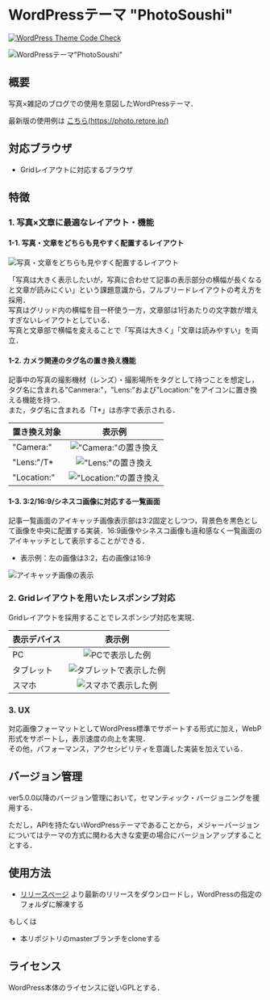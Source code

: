 # WordPressテーマ "PhotoSoushi"

[![WordPress Theme Code Check](https://github.com/retore404/PhotoSoushi/actions/workflows/workflow.yml/badge.svg)](https://github.com/retore404/PhotoSoushi/actions/workflows/workflow.yml)

![WordPressテーマ"PhotoSoushi"](https://github.com/retore404/PhotoSoushi/blob/images/single_pc.png)

## 概要

写真×雑記のブログでの使用を意図したWordPressテーマ．

最新版の使用例は [こちら(https://photo.retore.jp/)](https://photo.retore.jp/)

## 対応ブラウザ

- Gridレイアウトに対応するブラウザ

## 特徴

### 1. 写真×文章に最適なレイアウト・機能

#### 1-1. 写真・文章をどちらも見やすく配置するレイアウト

![写真・文章をどちらも見やすく配置するレイアウト](https://github.com/retore404/PhotoSoushi/blob/images/single_pc_bleed.png)

「写真は大きく表示したいが，写真に合わせて記事の表示部分の横幅が長くなると文章が読みにくい」という課題意識から，フルブリードレイアウトの考え方を採用．  
写真はグリッド内の横幅を目一杯使う一方，文章部は1行あたりの文字数が増えすぎないレイアウトとしている．  
写真と文章部で横幅を変えることで「写真は大きく」「文章は読みやすい」を両立．

#### 1-2. カメラ関連のタグ名の置き換え機能

記事中の写真の撮影機材（レンズ）・撮影場所をタグとして持つことを想定し，タグ名に含まれる"Canmera:"，"Lens:"および"Location:"をアイコンに置き換える機能を持つ．  
また，タグ名に含まれる「T*」は赤字で表示される．

| 置き換え対象 | 表示例 |
|:---|:---:|
| "Camera:" | !["Camera:"の置き換え](https://github.com/retore404/PhotoSoushi/blob/images/tag_camera.png) |
| "Lens:"/T* | !["Lens:"の置き換え](https://github.com/retore404/PhotoSoushi/blob/images/tag_lens.png) |
| "Location:" | !["Location:"の置き換え](https://github.com/retore404/PhotoSoushi/blob/images/tag_location.png) |


#### 1-3. 3:2/16:9/シネスコ画像に対応する一覧画面

記事一覧画面のアイキャッチ画像表示部は3:2固定としつつ，背景色を黒色として画像を中央に配置する実装．16:9画像やシネスコ画像も違和感なく一覧画面のアイキャッチとして表示することができる．

- 表示例：左の画像は3:2，右の画像は16:9

![アイキャッチ画像の表示](https://github.com/retore404/PhotoSoushi/blob/images/index_eyecatch.png)

### 2. Gridレイアウトを用いたレスポンシブ対応

Gridレイアウトを採用することでレスポンシブ対応を実現．

| 表示デバイス | 表示例 |
|:---|:---:|
| PC | ![PCで表示した例](https://github.com/retore404/PhotoSoushi/blob/images/index_pc_responsive.png) |
| タブレット | ![タブレットで表示した例](https://github.com/retore404/PhotoSoushi/blob/images/index_tab_responsive.png) |
| スマホ | ![スマホで表示した例](https://github.com/retore404/PhotoSoushi/blob/images/index_sp_responsive.png) |


### 3. UX

対応画像フォーマットとしてWordPress標準でサポートする形式に加え，WebP形式をサポートし，表示速度の向上を実現．  
その他，パフォーマンス，アクセシビリティを意識した実装を加えている．

## バージョン管理

ver5.0.0以降のバージョン管理において，セマンティック・バージョニングを援用する．

ただし，APIを持たないWordPressテーマであることから，メジャーバージョンについてはテーマの方式に関わる大きな変更の場合にバージョンアップすることとする．

## 使用方法

- [リリースページ](https://github.com/retore404/PhotoSoushi/releases) より最新のリリースをダウンロードし，WordPressの指定のフォルダに解凍する

もしくは

- 本リポジトリのmasterブランチをcloneする

## ライセンス

WordPress本体のライセンスに従いGPLとする．